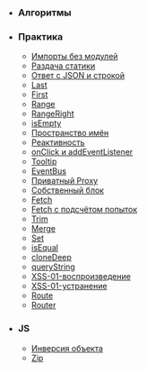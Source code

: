 * ### Алгоритмы ###

* ### Практика ###
  * [Импорты без модулей](./practice/importsWithoutModules/)
  * [Раздача статики](./practice/servingStaticContent/)
  * [Ответ с JSON и строкой](./practice/responseWithJsonAndString/)
  * [Last](./practice/last/)
  * [First](./practice/first/)
  * [Range](./practice/range/)
  * [RangeRight](./practice/rangeRight/)
  * [isEmpty](./practice/isEmpty/)
  * [Пространство имён](./practice/namespace/)
  * [Реактивность](./practice/defineProperty/)
  * [onClick и addEventListener](./practice/onClickAndAddEventListener/)
  * [Tooltip](./practice/tooltip/)
  * [EventBus](./practice/eventBus/)
  * [Приватный Proxy](./practice/proxyProps/)
  * [Собственный блок](./practice/block/)
  * [Fetch](./practice/fetch/)
  * [Fetch с подсчётом попыток](./practice/fetchWithCounter/)
  * [Trim](./practice/trim/)
  * [Merge](./practice/merge/)
  * [Set](./practice/set/)
  * [isEqual](./practice/isEqual/)
  * [cloneDeep](./practice/cloneDeep/)
  * [queryString](./practice/queryString/)
  * [XSS-01-воспроизведение](./practice/xss-01-playback/)
  * [XSS-01-устранение](./practice/xss-01-fixing/)
  * [Route](./practice/route/)
  * [Router](./practice/router/)

* ### JS ###
  * [Инверсия объекта](./js/invert/)
  * [Zip](./js/zip/)